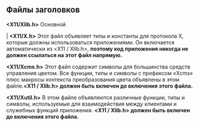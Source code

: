 ## Файлы заголовков
**<X11/Xlib.h>** Основной

| **<X11/X.h>** Этот файл объявляет типы и константы для протокола X, которые должны использоваться приложениями. Он включается автоматически из <X11 / Xlib.h>, **поэтому код приложения никогда не должен ссылаться на этот файл напрямую.**

**<X11/Xcms.h>** Этот файл содержит символы для большинства средств управления цветом. Все функции, типы и символы с префиксом «Xcms» плюс макросы контекста преобразования цвета объявлены в этом файле.**<X11 / Xlib.h> должен быть включен до включения этого файла.**

**<X11/Xutil.h>** В этом файле объявляются различные функции, типы и символы, используемые для взаимодействия между клиентами и служебных функций приложения. **<X11 / Xlib.h> должен быть включен до включения этого файла.**
